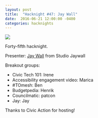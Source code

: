 ```yaml
---
layout: post
title:  "Hacknight #47: Jay Wall"
date:  2016-06-21 12:00:00 -0400
categories: hacknights
---
```


![](https://mlydg0vejq30.i.optimole.com/w:827/h:620/q:mauto/f:best/https://civictech.ca/wp-content/uploads/2016/06/jay.jpg)

Forty-fifth hacknight.

Presenter: [Jay Wall](http://twitter.com/Jay_Wall) from Studio Jaywall

Breakout groups:
-   Civic Tech 101: Irene
-   Accessibility engagement video: Marica
-   #TOmesh: Ben
-   Budgetpedia: Henrik
-   Councilmatic: patcon
-   Jay: Jay

Thanks to Civic Action for hosting!
